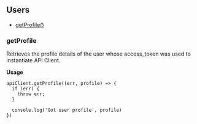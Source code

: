 ## Users

- [getProfile()](#getprofile)


### getProfile

Retrieves the profile details of the user whose access_token was used to instantiate API Client.

**Usage**

```
apiClient.getProfile((err, profile) => {
  if (err) {
    throw err;
  }

  console.log('Got user profile', profile)
})
```
